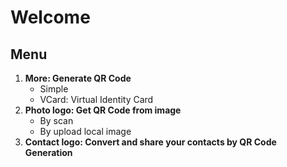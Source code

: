 # Welcome

## Menu

1. **More: Generate QR Code**
   - Simple
   - VCard: Virtual Identity Card
2. **Photo logo: Get QR Code from image**
   - By scan
   - By upload local image
3. **Contact logo: Convert and share your contacts by QR Code Generation**
